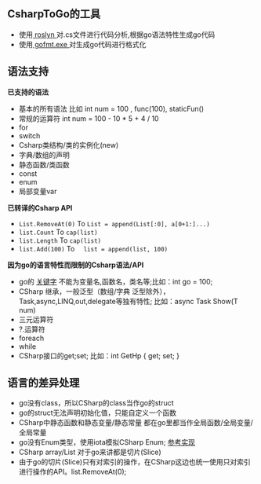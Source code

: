 ## CsharpToGo的工具

* 使用[ roslyn ](https://github.com/dotnet/roslyn)对.cs文件进行代码分析,根据go语法特性生成go代码
* 使用[ gofmt.exe ](https://golang.org/cmd/gofmt/)对生成go代码进行格式化


## 语法支持

**已支持的语法**
* 基本的所有语法 比如 int num = 100 , func(100), staticFun() 
* 常规的运算符  int num = 100 - 10 * 5 + 4 / 10
* for
* switch
* Csharp类结构/类的实例化(new)
* 字典/数组的声明
* 静态函数/类函数
* const
* enum
* 局部变量var 

**已转译的Csharp API**

* `List.RemoveAt(0)` To `List = append(List[:0], a[0+1:]...)`
* `list.Count` To `cap(list)`
* `list.Length` To `cap(list)`
* `list.Add(100)` To `	list = append(list, 100)`



**因为go的语言特性而限制的Csharp语法/API**

* go的 [关键字](https://github.com/Unknwon/the-way-to-go_ZH_CN/blob/master/eBook/04.1.md) 不能为变量名,函数名，类名等;比如：int go = 100;
* CSharp 继承，一般泛型（数组/字典 泛型除外），Task,async,LINQ,out,delegate等独有特性; 比如：async Task Show<T>(T num)
* 三元运算符
* ?.运算符
* foreach
* while
* CSharp接口的get;set; 比如：int GetHp { get; set; }

## 语言的差异处理

* go没有class，所以CSharp的class当作go的struct
* go的struct无法声明初始化值，只能自定义一个函数
* CSharp中静态函数和静态变量/静态常量 都在go里都当作全局函数/全局变量/全局常量
* go没有Enum类型，使用iota模拟CSharp Enum; [参考实现](https://studygolang.com/articles/5386)
* CSharp array/List 对于go来讲都是切片(Slice)
* 由于go的切片(Slice)只有对索引的操作，在CSharp这边也统一使用只对索引进行操作的API。list.RemoveAt(0);






